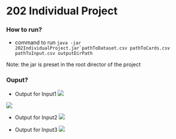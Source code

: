 # 202 Individual Project


### How to run?

 - command to run 
 ```java -jar 202IndividualProject.jar`pathToDataset.csv pathToCards.csv pathToInput.csv outputDirPath```

Note: the jar is preset in the root director of the project

### Ouput?

 - Output for Input1
![](202IndividualProject/src/screenshots/out1.PNG)

![](202IndividualProject/src/screenshots/Card1.PNG)




- Output for Input2
![](202IndividualProject/src/screenshots/out3.PNG)


- Output for Input3
![](202IndividualProject/src/screenshots/out2.PNG)
